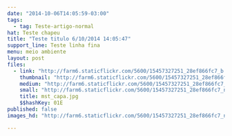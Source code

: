 ```yaml
---
date: "2014-10-06T14:05:59-03:00"
tags:
  - tag: Teste-artigo-normal
hat: Teste chapeu
title: "Teste titulo 6/10/2014 14:05:47"
support_line: Teste linha fina
menu: meio ambiente
layout: post
files:
  - link: "http://farm6.staticflickr.com/5600/15457327251_28ef866fc7_b.jpg"
    thumbnail: "http://farm6.staticflickr.com/5600/15457327251_28ef866fc7_t.jpg"
    medium: "http://farm6.staticflickr.com/5600/15457327251_28ef866fc7_z.jpg"
    small: "http://farm6.staticflickr.com/5600/15457327251_28ef866fc7_n.jpg"
    title: mst_capa.jpg
    $$hashKey: 01E
published: false
images_hd: "http://farm6.staticflickr.com/5600/15457327251_28ef866fc7_n.jpg"

---
```

